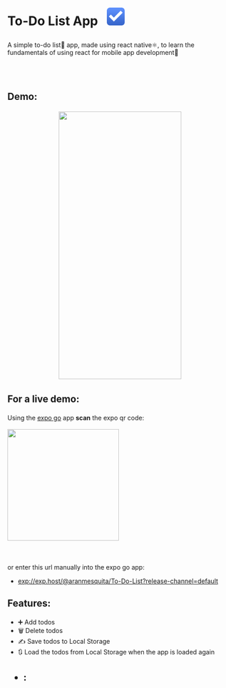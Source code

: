 

<h1>
  
  
To-Do List App &nbsp; <img src="https://github.com/AranMesquita/To-Do-List/blob/main/assets/Todo.png" height="40" width="40"/>
</h1>
A simple to-do list📝 app, made using react native⚛️, to learn the fundamentals of using react for mobile app development📲

<br></br>

<h2>
  
  Demo:
</h2>

<p align="center">
  <img src="https://github.com/AranMesquita/To-Do-List/blob/main/assets/to-do-list.gif" height="600" width="275"/>
  </p>
  
  <h2>
  
  For a live demo:
</h2>
  
  Using the [expo go](https://expo.dev/client) app **scan** the expo qr code:
  <br></br>
 <img src="https://qr.expo.dev/expo-go?owner=aranmesquita&slug=To-Do-List&releaseChannel=default&host=exp.host" width="250" height="250"/> 

<br></br>
 or enter this url manually into the expo go app:
 - [exp://exp.host/@aranmesquita/To-Do-List?release-channel=default](https://qr.expo.dev/expo-go?owner=aranmesquita&slug=To-Do-List&releaseChannel=default&host=exp.host)


<h2>
  
  Features:
</h2>

-  ➕ Add todos
-  🗑️ Delete todos
-  ✍️ Save todos to Local Storage
-  🔃 Load the todos from Local Storage when the app is loaded again

<h2>
  
  * :
</h2>


